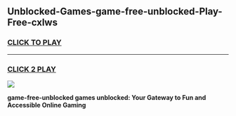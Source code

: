 
## Unblocked-Games-game-free-unblocked-Play-Free-cxlws
<h3>
<a href="https://premium76.site?title=game-free-unblocked&ref=10A">CLICK TO PLAY</a></h3>
<hr>

<h3>
<a href="https://premium76.site?title=game-free-unblocked&ref=10A">CLICK 2 PLAY</a>
  
</h3>

<a href="https://premium76.site?title=game-free-unblocked&ref=10A"><img src="https://clearcache.store/games.png"></a>


**game-free-unblocked games unblocked: Your Gateway to Fun and Accessible Online Gaming**
